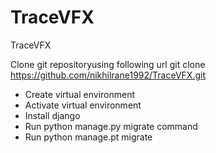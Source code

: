 # TraceVFX
TraceVFX

Clone git repositoryusing following url
git clone https://github.com/nikhilrane1992/TraceVFX.git

- Create virtual environment
- Activate virtual environment
- Install django
- Run python manage.py migrate command
- Run python manage.pt migrate
